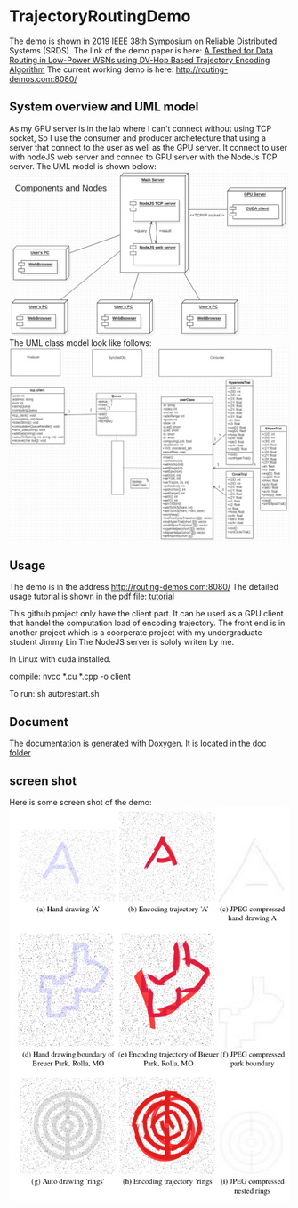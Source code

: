 # TrajectoryRoutingDemo

The demo is shown in  2019 IEEE 38th Symposium on Reliable Distributed Systems (SRDS). The link of the demo paper is here: [A Testbed for Data Routing in Low-Power WSNs using DV-Hop Based Trajectory Encoding Algorithm](https://ieeexplore.ieee.org/document/9049569)
The current working demo is here: http://routing-demos.com:8080/

## System overview and UML model
As my GPU server is in the lab where I can't connect without using TCP socket, So I use the consumer and producer archetecture that using a server that connect to the user as well as the GPU server. It connect to user with nodeJS web server and connec to GPU server with the NodeJs TCP server. The UML model is shown below:
![systemModel](https://github.com/cxfcdcpu/TrajectoryRoutingDemo/blob/master/TrajectoryEncodingDemoOverview.PNG)
The UML class model look like follows:
![classModel](https://github.com/cxfcdcpu/TrajectoryRoutingDemo/blob/master/ClassModel.PNG)


## Usage 
The demo is in the address http://routing-demos.com:8080/
The detailed usage tutorial is shown in the pdf file:
[tutorial](https://github.com/cxfcdcpu/TrajectoryRoutingDemo/blob/master/document.pdf)

This github project only have the client part. It can be used as a GPU client that handel the computation load of encoding trajectory.
The front end is in another project which is a coorperate project with my undergraduate student Jimmy Lin
The NodeJS server is sololy writen by me.

In Linux with cuda installed.

compile: nvcc *.cu *.cpp -o client

To run: sh autorestart.sh

## Document
The documentation is generated with Doxygen. It is located in the [doc folder](https://github.com/cxfcdcpu/TrajectoryRoutingDemo/tree/master/DoxygenDoc)

## screen shot
Here is some screen shot of the demo:
![example](https://github.com/cxfcdcpu/TrajectoryRoutingDemo/blob/master/example.png)




